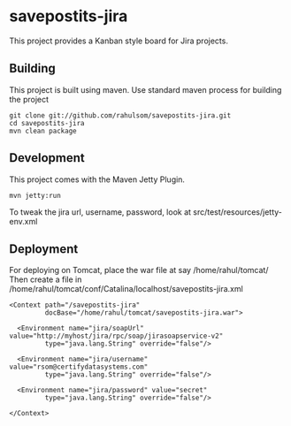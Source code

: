 savepostits-jira
================

This project provides a Kanban style board for Jira projects.

Building
--------

This project is built using maven. Use standard maven process for building the project

    git clone git://github.com/rahulsom/savepostits-jira.git
    cd savepostits-jira
    mvn clean package

Development
-----------

This project comes with the Maven Jetty Plugin.

    mvn jetty:run

To tweak the jira url, username, password, look at src/test/resources/jetty-env.xml

Deployment
----------

For deploying on Tomcat, place the war file at say /home/rahul/tomcat/
Then create a file in /home/rahul/tomcat/conf/Catalina/localhost/savepostits-jira.xml

    <Context path="/savepostits-jira"
             docBase="/home/rahul/tomcat/savepostits-jira.war">

      <Environment name="jira/soapUrl" value="http://myhost/jira/rpc/soap/jirasoapservice-v2"
             type="java.lang.String" override="false"/>

      <Environment name="jira/username" value="rsom@certifydatasystems.com"
             type="java.lang.String" override="false"/>

      <Environment name="jira/password" value="secret"
             type="java.lang.String" override="false"/>

    </Context>
